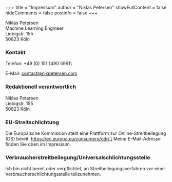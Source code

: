 +++
title = "Impressum"
author = "Niklas Petersen"
showFullContent = false
hideComments = false
postinfo = false
+++

Niklas Petersen\
Machine Learning Engineer\
Liebigstr. 155\
50823 Köln

### Kontakt
Telefon: +49 (0) 151 1490 5991\
<!-- Telefax: +49 (0) 123 44 55 99\ -->
E-Mail: contact@nikpetersen.com

<!-- ### Umsatzsteuer-ID
Umsatzsteuer-Identifikationsnummer gemäß § 27 a Umsatzsteuergesetz:\
DE999999999 -->

<!-- ### Angaben zur Berufshaftpflichtversicherung
**Name und Sitz des Versicherers:**\
Beispiel Versicherung AG Musterweg 10\
90210 Musterstadt\
Geltungsraum der Versicherung:\
Deutschland -->

### Redaktionell verantwortlich
Niklas Petersen\
Liebigstr. 155\
50823 Köln

### EU-Streitschlichtung
Die Europäische Kommission stellt eine Plattform zur Online-Streitbeilegung (OS) bereit: https://ec.europa.eu/consumers/odr/.\
Meine E-Mail-Adresse finden Sie oben im Impressum.

### Verbraucherstreitbeilegung/Universalschlichtungsstelle
Ich bin nicht bereit oder verpflichtet, an Streitbeilegungsverfahren vor einer Verbraucherschlichtungsstelle teilzunehmen.